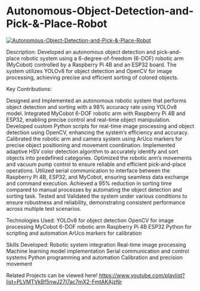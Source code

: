 # Autonomous-Object-Detection-and-Pick-&-Place-Robot

[![Autonomous-Object-Detection-and-Pick-&-Place-Robot](https://i.ytimg.com/vi/A2cw5kgYDgs/hqdefault.jpg)](https://www.youtube.com/watch?v=A2cw5kgYDgs)

Description:
Developed an autonomous object detection and pick-and-place robotic system using a 6-degree-of-freedom (6-DOF) robotic arm (MyCobot) controlled by a Raspberry Pi 4B and an ESP32 board. The system utilizes YOLOv8 for object detection and OpenCV for image processing, achieving precise and efficient sorting of colored objects.

Key Contributions:

Designed and Implemented an autonomous robotic system that performs object detection and sorting with a 98% accuracy rate using YOLOv8 model.
Integrated MyCobot 6-DOF robotic arm with Raspberry Pi 4B and ESP32, enabling precise control and real-time object manipulation.
Developed custom Python scripts for real-time image processing and object detection using OpenCV, enhancing the system’s efficiency and accuracy.
Calibrated the robotic arm and camera system using ArUco markers for precise object positioning and movement coordination.
Implemented adaptive HSV color detection algorithm to accurately identify and sort objects into predefined categories.
Optimized the robotic arm’s movements and vacuum pump control to ensure reliable and efficient pick-and-place operations.
Utilized serial communication to interface between the Raspberry Pi 4B, ESP32, and MyCobot, ensuring seamless data exchange and command execution.
Achieved a 95% reduction in sorting time compared to manual processes by automating the object detection and sorting task.
Tested and Validated the system under various conditions to ensure robustness and reliability, demonstrating consistent performance across multiple test scenarios.


Technologies Used:
YOLOv8 for object detection
OpenCV for image processing
MyCobot 6-DOF robotic arm
Raspberry Pi 4B
ESP32
Python for scripting and automation
ArUco markers for calibration


Skills Developed:
Robotic system integration
Real-time image processing
Machine learning model implementation
Serial communication and control systems
Python programming and automation
Calibration and precision movement


Related Projects can be viewed here!
https://www.youtube.com/playlist?list=PLVMTVkBf5nwJ27I7ac7mX2-FmtAKAjzNr
